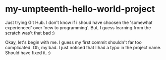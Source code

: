 # my-umpteenth-hello-world-project
Just trying Git Hub. I don't know if i shoud have choosen the 'somewhat experienced' over 'new to programming'. But, I guess learning from the scratch was't that bad :)

Okay, let's begin with me.
I guess my first commit shouldn't far too complicated.
Oh, my bad. I just noticed that I had a typo in the project name. Should have fixed it. :)
